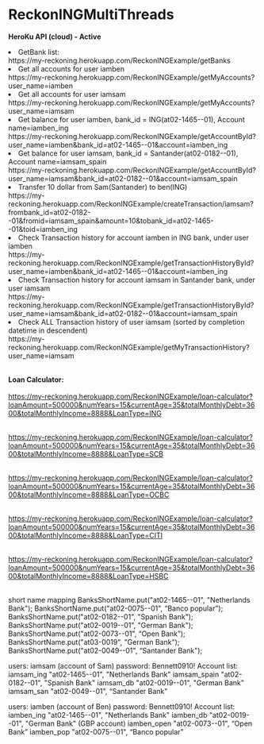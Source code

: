 # ReckonINGMultiThreads


<b>HeroKu API (cloud) - Active</b>
<li>GetBank list:</li>
https://my-reckoning.herokuapp.com/ReckonINGExample/getBanks

<li>Get all accounts for user iamben</li>
https://my-reckoning.herokuapp.com/ReckonINGExample/getMyAccounts?user_name=iamben

<li>Get all accounts for user iamsam</li>
https://my-reckoning.herokuapp.com/ReckonINGExample/getMyAccounts?user_name=iamsam

<li>Get balance for user iamben, bank_id = ING(at02-1465--01), Account name=iamben_ing</li>
https://my-reckoning.herokuapp.com/ReckonINGExample/getAccountById?user_name=iamben&bank_id=at02-1465--01&account=iamben_ing

<li>Get balance for user iamsam, bank_id = Santander(at02-0182--01), Account name=iamsam_spain</li>
https://my-reckoning.herokuapp.com/ReckonINGExample/getAccountById?user_name=iamsam&bank_id=at02-0182--01&account=iamsam_spain

<li>Transfer 10 dollar from Sam(Santander) to ben(ING)</li>
https://my-reckoning.herokuapp.com/ReckonINGExample/createTransaction/iamsam?frombank_id=at02-0182--01&fromid=iamsam_spain&amount=10&tobank_id=at02-1465--01&toid=iamben_ing

<li>Check Transaction history for account iamben in ING bank, under user iamben</li>
https://my-reckoning.herokuapp.com/ReckonINGExample/getTransactionHistoryById?user_name=iamben&bank_id=at02-1465--01&account=iamben_ing

<li>Check Transaction history for account iamsam in Santander bank, under user iamsam</li>
https://my-reckoning.herokuapp.com/ReckonINGExample/getTransactionHistoryById?user_name=iamsam&bank_id=at02-0182--01&account=iamsam_spain

<li>Check ALL Transaction history of user iamsam (sorted by completion datetime in descendent)</li>
https://my-reckoning.herokuapp.com/ReckonINGExample/getMyTransactionHistory?user_name=iamsam

<br/>
<br/>

<b>Loan Calculator:</b>
<br/>
<br/>
https://my-reckoning.herokuapp.com/ReckonINGExample/loan-calculator?loanAmount=500000&numYears=15&currentAge=35&totalMonthlyDebt=3600&totalMonthlyIncome=8888&LoanType=ING
<br/>
<br/>

https://my-reckoning.herokuapp.com/ReckonINGExample/loan-calculator?loanAmount=500000&numYears=15&currentAge=35&totalMonthlyDebt=3600&totalMonthlyIncome=8888&LoanType=SCB
<br/>
<br/>

https://my-reckoning.herokuapp.com/ReckonINGExample/loan-calculator?loanAmount=500000&numYears=15&currentAge=35&totalMonthlyDebt=3600&totalMonthlyIncome=8888&LoanType=OCBC
<br/>
<br/>

https://my-reckoning.herokuapp.com/ReckonINGExample/loan-calculator?loanAmount=500000&numYears=15&currentAge=35&totalMonthlyDebt=3600&totalMonthlyIncome=8888&LoanType=CITI
<br/>
<br/>

https://my-reckoning.herokuapp.com/ReckonINGExample/loan-calculator?loanAmount=500000&numYears=15&currentAge=35&totalMonthlyDebt=3600&totalMonthlyIncome=8888&LoanType=HSBC
<br/>
<br/>



short name mapping
BanksShortName.put("at02-1465--01", "Netherlands Bank");
BanksShortName.put("at02-0075--01", “Banco popular”);
BanksShortName.put("at02-0182--01", "Spanish Bank");
BanksShortName.put("at02-0019--01", "German Bank");
BanksShortName.put("at02-0073--01", “Open Bank”);
BanksShortName.put("at03-0019", "German Bank");
BanksShortName.put("at02-0049--01", “Santander Bank");

users: iamsam (account of Sam)   password: Bennett0910!
Account list:
iamsam_ing   "at02-1465--01", "Netherlands Bank"
iamsam_spain  "at02-0182--01", "Spanish Bank"
iamsam_db   "at02-0019--01", "German Bank"
iamsam_san   "at02-0049--01", “Santander Bank"


users: iamben (account of Ben)   password: Bennett0910!
Account list:
iamben_ing   "at02-1465--01", "Netherlands Bank"
iamben_db   "at02-0019--01", "German Bank" (GBP account)
iamben_open   "at02-0073--01", “Open Bank”
iamben_pop  "at02-0075--01", “Banco popular”

